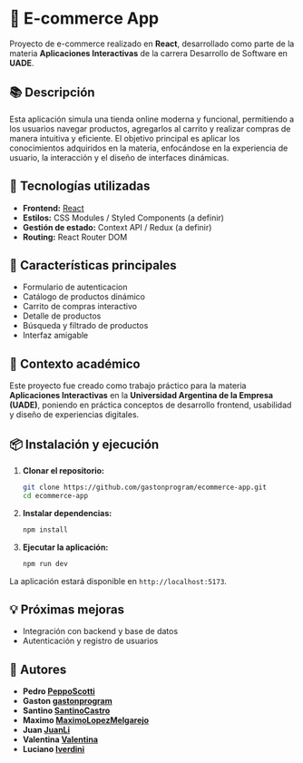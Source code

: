 # 🛒 E-commerce App

Proyecto de e-commerce realizado en **React**, desarrollado como parte de la materia **Aplicaciones Interactivas** de la carrera Desarrollo de Software en **UADE**.

## 📚 Descripción

Esta aplicación simula una tienda online moderna y funcional, permitiendo a los usuarios navegar productos, agregarlos al carrito y realizar compras de manera intuitiva y eficiente. El objetivo principal es aplicar los conocimientos adquiridos en la materia, enfocándose en la experiencia de usuario, la interacción y el diseño de interfaces dinámicas.

## 🚀 Tecnologías utilizadas

- **Frontend:** [React](https://reactjs.org/)
- **Estilos:** CSS Modules / Styled Components (a definir)
- **Gestión de estado:** Context API / Redux (a definir)
- **Routing:** React Router DOM

## 🎯 Características principales

- Formulario de autenticacion
- Catálogo de productos dinámico
- Carrito de compras interactivo
- Detalle de productos
- Búsqueda y filtrado de productos
- Interfaz amigable

## 🏫 Contexto académico

Este proyecto fue creado como trabajo práctico para la materia **Aplicaciones Interactivas** en la **Universidad Argentina de la Empresa (UADE)**, poniendo en práctica conceptos de desarrollo frontend, usabilidad y diseño de experiencias digitales.

## 📦 Instalación y ejecución

1. **Clonar el repositorio:**

   ```bash
   git clone https://github.com/gastonprogram/ecommerce-app.git
   cd ecommerce-app
   ```

2. **Instalar dependencias:**

   ```bash
   npm install
   ```

3. **Ejecutar la aplicación:**
   ```bash
   npm run dev
   ```

La aplicación estará disponible en `http://localhost:5173`.

## 💡 Próximas mejoras

- Integración con backend y base de datos
- Autenticación y registro de usuarios

## 🤝 Autores

- **Pedro [PeppoScotti](https://github.com/PeppoScotti)**
- **Gaston [gastonprogram](https://github.com/gastonprogram)**
- **Santino [SantinoCastro](https://github.com/Gusabelu1)**
- **Maximo [MaximoLopezMelgarejo](https://github.com/maximolopezmelgarejo)**
- **Juan [JuanLi](https://github.com/Juanli255)**
- **Valentina [Valentina](https://github.com/deleonvalentina)** 
- **Luciano [lverdini](https://github.com/lverdini)**

